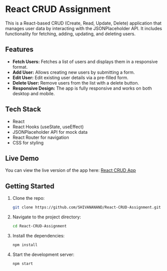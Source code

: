 # React CRUD Assignment

This is a React-based CRUD (Create, Read, Update, Delete) application that manages user data by interacting with the JSONPlaceholder API. It includes functionality for fetching, adding, updating, and deleting users.

## Features
- **Fetch Users:** Fetches a list of users and displays them in a responsive format.
- **Add User:** Allows creating new users by submitting a form.
- **Edit User:** Edit existing user details via a pre-filled form.
- **Delete User:** Remove users from the list with a delete button.
- **Responsive Design:** The app is fully responsive and works on both desktop and mobile.

## Tech Stack
- React
- React Hooks (useState, useEffect)
- JSONPlaceholder API for mock data
- React Router for navigation
- CSS for styling

## Live Demo
You can view the live version of the app here: [React CRUD App](https://react-crud-assignment.onrender.com)

## Getting Started
1. Clone the repo:
   ```bash
   git clone https://github.com/SHIVANANAND/React-CRUD-Assignment.git
   ```
2. Navigate to the project directory:
   ```bash
   cd React-CRUD-Assignment
   ```
3. Install the dependencies:
   ```bash
   npm install
   ```
4. Start the development server:
   ```bash
   npm start
   ```
